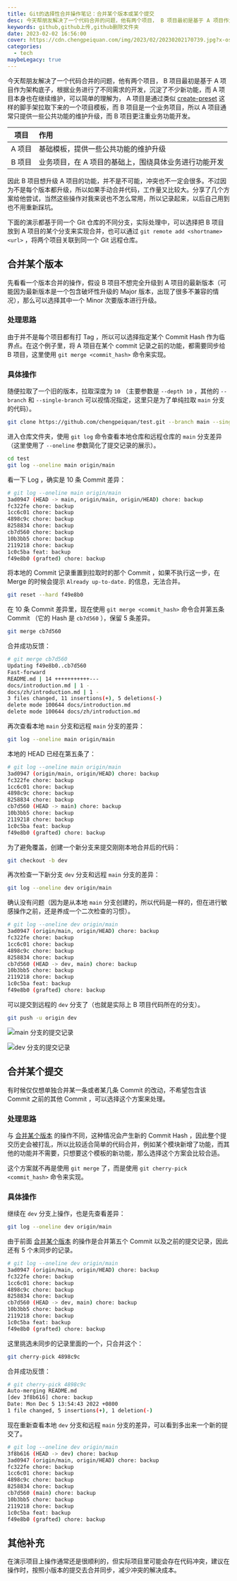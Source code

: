 ```yaml
---
title: Git的选择性合并操作笔记：合并某个版本或某个提交
desc: 今天帮朋友解决了一个代码合并的问题，他有两个项目， B 项目最初是基于 A 项目作为架构底子，根据业务进行了不同需求的开发，沉淀了不少新功能，而 A 项目本身也在继续维护，可以简单的理解为， A 项目是通过类似 create-preset 这样的脚手架拉取下来的一个项目模板，而 B 项目是一个业务项目，所以 A 项目通常只提供一些公共功能的维护升级，而 B 项目更注重业务功能开发。
keywords: github,github上传,github删除文件夹
date: 2023-02-02 16:56:00
cover: https://cdn.chengpeiquan.com/img/2023/02/20230202170739.jpg?x-oss-process=image/interlace,1
categories:
  - tech
maybeLegacy: true
---
```


今天帮朋友解决了一个代码合并的问题，他有两个项目， B 项目最初是基于 A 项目作为架构底子，根据业务进行了不同需求的开发，沉淀了不少新功能，而 A 项目本身也在继续维护，可以简单的理解为， A 项目是通过类似 [create-preset](https://github.com/awesome-starter/create-preset) 这样的脚手架拉取下来的一个项目模板，而 B 项目是一个业务项目，所以 A 项目通常只提供一些公共功能的维护升级，而 B 项目更注重业务功能开发。

|  项目  | 作用                                                  |
| :----: | :---------------------------------------------------- |
| A 项目 | 基础模板，提供一些公共功能的维护升级                  |
| B 项目 | 业务项目，在 A 项目的基础上，围绕具体业务进行功能开发 |

因此 B 项目想升级 A 项目的功能，并不是不可能，冲突也不一定会很多。不过因为不是每个版本都升级，所以如果手动合并代码，工作量又比较大。分享了几个方案给他尝试，当然这些操作对我来说也不怎么常用，所以记录起来，以后自己用到也不用重新踩坑。

下面的演示都基于同一个 Git 仓库的不同分支，实际处理中，可以选择把 B 项目放到 A 项目的某个分支来实现合并，也可以通过 `git remote add <shortname> <url>` ，将两个项目关联到同一个 Git 远程仓库。

## 合并某个版本

先看看一个版本合并的操作，假设 B 项目不想完全升级到 A 项目的最新版本（可能因为最新版本是一个包含破坏性升级的 Major 版本，出现了很多不兼容的情况），那么可以选择其中一个 Minor 次要版本进行升级。

### 处理思路

由于并不是每个项目都有打 Tag ，所以可以选择指定某个 Commit Hash 作为临界点。在这个例子里，将 A 项目在某个 commit 记录之前的功能，都需要同步给 B 项目，这里使用 `git merge <commit_hash>` 命令来实现。

### 具体操作

随便拉取了一个旧的版本，拉取深度为 `10` （主要参数是 `--depth 10` ，其他的 `--branch` 和 `--single-branch` 可以视情况指定，这里只是为了单纯拉取 `main` 分支的代码）。

```bash
git clone https://github.com/chengpeiquan/test.git --branch main --single-branch --depth 10
```

进入仓库文件夹，使用 `git log` 命令查看本地仓库和远程仓库的 `main` 分支差异（这里使用了 `--oneline` 参数简化了提交记录的展示）。

```bash
cd test
git log --oneline main origin/main
```

看一下 Log ，确实是 10 条 Commit 差异：

```bash
# git log --oneline main origin/main
3ad0947 (HEAD -> main, origin/main, origin/HEAD) chore: backup
fc322fe chore: backup
1cc6c01 chore: backup
4898c9c chore: backup
8258834 chore: backup
cb7d560 chore: backup
10b3bb5 chore: backup
2119218 chore: backup
1c0c5ba feat: backup
f49e8b0 (grafted) chore: backup
```

将本地的 Commit 记录重置到拉取时的那个 Commit ，如果不执行这一步，在 Merge 的时候会提示 `Already up-to-date.` 的信息，无法合并。

```bash
git reset --hard f49e8b0
```

在 10 条 Commit 差异里，现在使用 `git merge <commit_hash>` 命令合并第五条 Commit （它的 Hash 是 `cb7d560` ），保留 5 条差异。

```bash
git merge cb7d560
```

合并成功反馈：

```bash
# git merge cb7d560
Updating f49e8b0..cb7d560
Fast-forward
README.md | 14 +++++++++++---
docs/introduction.md | 1 -
docs/zh/introduction.md | 1 -
3 files changed, 11 insertions(+), 5 deletions(-)
delete mode 100644 docs/introduction.md
delete mode 100644 docs/zh/introduction.md
```

再次查看本地 `main` 分支和远程 `main` 分支的差异：

```bash
git log --oneline main origin/main
```

本地的 HEAD 已经在第五条了：

```bash
# git log --oneline main origin/main
3ad0947 (origin/main, origin/HEAD) chore: backup
fc322fe chore: backup
1cc6c01 chore: backup
4898c9c chore: backup
8258834 chore: backup
cb7d560 (HEAD -> main) chore: backup
10b3bb5 chore: backup
2119218 chore: backup
1c0c5ba feat: backup
f49e8b0 (grafted) chore: backup
```

为了避免覆盖，创建一个新分支来提交刚刚本地合并后的代码：

```bash
git checkout -b dev
```

再次检查一下新分支 `dev` 分支和远程 `main` 分支的差异：

```bash
git log --oneline dev origin/main
```

确认没有问题（因为是从本地 `main` 分支创建的，所以代码是一样的，但在进行敏感操作之前，还是养成一个二次检查的习惯）。

```bash
# git log --oneline dev origin/main
3ad0947 (origin/main, origin/HEAD) chore: backup
fc322fe chore: backup
1cc6c01 chore: backup
4898c9c chore: backup
8258834 chore: backup
cb7d560 (HEAD -> dev, main) chore: backup
10b3bb5 chore: backup
2119218 chore: backup
1c0c5ba feat: backup
f49e8b0 (grafted) chore: backup
```

可以提交到远程的 `dev` 分支了（也就是实际上 B 项目代码所在的分支）。

```bash
git push -u origin dev
```

![main 分支的提交记录](https://cdn.chengpeiquan.com/img/2023/02/20230203163624.jpg?x-oss-process=image/interlace,1)

![dev 分支的提交记录](https://cdn.chengpeiquan.com/img/2023/02/20230203163625.jpg?x-oss-process=image/interlace,1)

## 合并某个提交

有时候仅仅想单独合并某一条或者某几条 Commit 的改动，不希望包含该 Commit 之前的其他 Commit ，可以选择这个方案来处理。

### 处理思路

与 [合并某个版本](#合并某个版本) 的操作不同，这种情况会产生新的 Commit Hash ，因此整个提交历史会被打乱，所以比较适合简单的代码合并，例如某个模块新增了功能，而其他的功能并不需要，只想要这个模板的新功能，那么选择这个方案会比较合适。

这个方案就不再是使用 `git merge` 了，而是使用 `git cherry-pick <commit_hash>` 命令来实现。

### 具体操作

继续在 `dev` 分支上操作，也是先查看差异：

```bash
git log --oneline dev origin/main
```

由于前面 [合并某个版本](#合并某个版本) 的操作是合并第五个 Commit 以及之前的提交记录，因此还有 5 个未同步的记录。

```bash
# git log --oneline dev origin/main
3ad0947 (origin/main, origin/HEAD) chore: backup
fc322fe chore: backup
1cc6c01 chore: backup
4898c9c chore: backup
8258834 chore: backup
cb7d560 (HEAD -> dev, main) chore: backup
10b3bb5 chore: backup
2119218 chore: backup
1c0c5ba feat: backup
f49e8b0 (grafted) chore: backup
```

这里挑选未同步的记录里面的一个，只合并这个：

```bash
git cherry-pick 4898c9c
```

合并成功反馈：

```bash
# git cherry-pick 4898c9c
Auto-merging README.md
[dev 3f8b616] chore: backup
Date: Mon Dec 5 13:54:43 2022 +0800
1 file changed, 5 insertions(+), 1 deletion(-)
```

现在重新查看本地 `dev` 分支和远程 `main` 分支的差异，可以看到多出来一个新的提交了。

```bash
# git log --oneline dev origin/main
3f8b616 (HEAD -> dev) chore: backup
3ad0947 (origin/main, origin/HEAD) chore: backup
fc322fe chore: backup
1cc6c01 chore: backup
4898c9c chore: backup
8258834 chore: backup
cb7d560 (main) chore: backup
10b3bb5 chore: backup
2119218 chore: backup
1c0c5ba feat: backup
f49e8b0 (grafted) chore: backup
```

## 其他补充

在演示项目上操作通常还是很顺利的，但实际项目里可能会存在代码冲突，建议在操作时，按照小版本的提交去合并同步，减少冲突的解决成本。
